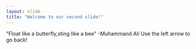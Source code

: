 ```yaml
---
layout: slide
title: "Welcome to our second slide!"
---
```

"Float like a butterfly,sting like a bee" -Muhammand Ali
Use the left arrow to go back!
